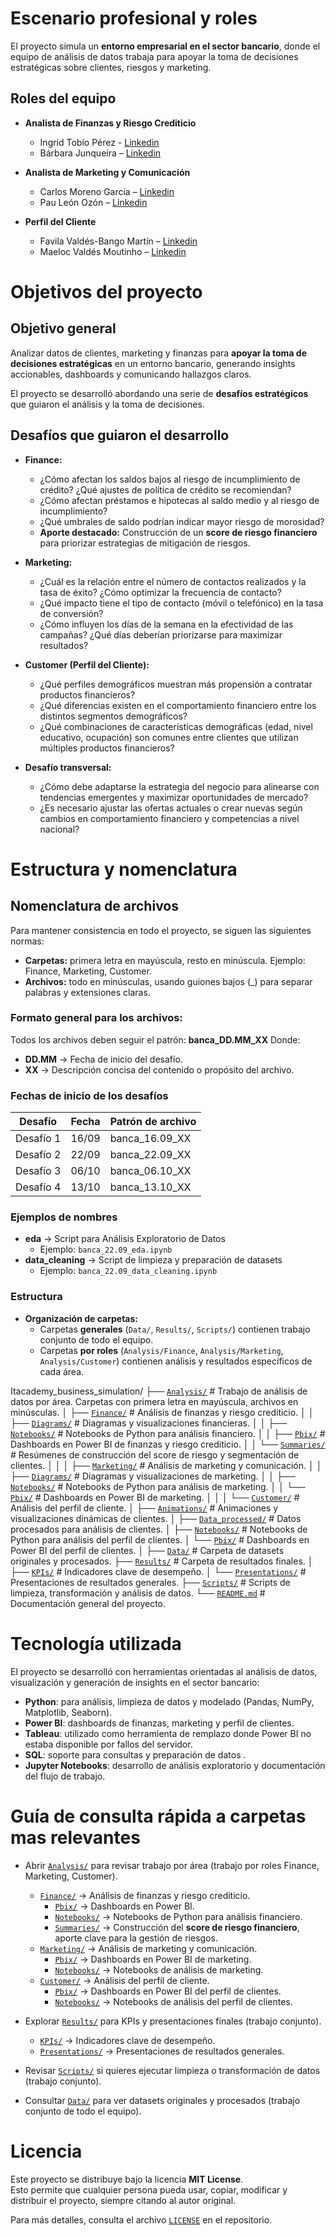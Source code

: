 # Escenario profesional y roles

El proyecto simula un **entorno empresarial en el sector bancario**, donde el equipo de análisis de datos trabaja para apoyar la toma de decisiones estratégicas sobre clientes, riesgos y marketing.

## Roles del equipo

- **Analista de Finanzas y Riesgo Crediticio**  
  - Ingrid Tobío Pérez - [Linkedin](https://www.linkedin.com/in/ingrid-tobio/)  
  - Bárbara Junqueira –  [Linkedin](https://www.linkedin.com/in/junqueirabs/)

- **Analista de Marketing y Comunicación**  
  - Carlos Moreno García – [Linkedin](https://www.linkedin.com/in/morenogarciacarlos/)  
  - Pau León Ozón – [Linkedin](https://www.linkedin.com/in/pauleonozon/)  

- **Perfil del Cliente**  
  - Favila Valdés-Bango Martín – [Linkedin](https://www.linkedin.com/in/favila-vald%C3%A9s-bango-mart%C3%ADn-9ab146271/)
  - Maeloc Valdés Moutinho – [Linkedin](https://www.linkedin.com/in/maeloc-valdes/)  

# Objetivos del proyecto

## Objetivo general

Analizar datos de clientes, marketing y finanzas para **apoyar la toma de decisiones estratégicas** en un entorno bancario, generando insights accionables, dashboards y comunicando hallazgos claros.  

El proyecto se desarrolló abordando una serie de **desafíos estratégicos** que guiaron el análisis y la toma de decisiones.

## Desafíos que guiaron el desarrollo

- **Finance:**  
  - ¿Cómo afectan los saldos bajos al riesgo de incumplimiento de crédito? ¿Qué ajustes de política de crédito se recomiendan?  
  - ¿Cómo afectan préstamos e hipotecas al saldo medio y al riesgo de incumplimiento?  
  - ¿Qué umbrales de saldo podrían indicar mayor riesgo de morosidad?  
  - **Aporte destacado:** Construcción de un **score de riesgo financiero** para priorizar estrategias de mitigación de riesgos.

- **Marketing:**  
  - ¿Cuál es la relación entre el número de contactos realizados y la tasa de éxito? ¿Cómo optimizar la frecuencia de contacto?  
  - ¿Qué impacto tiene el tipo de contacto (móvil o telefónico) en la tasa de conversión?  
  - ¿Cómo influyen los días de la semana en la efectividad de las campañas? ¿Qué días deberían priorizarse para maximizar resultados?  

- **Customer (Perfil del Cliente):**  
  - ¿Qué perfiles demográficos muestran más propensión a contratar productos financieros?  
  - ¿Qué diferencias existen en el comportamiento financiero entre los distintos segmentos demográficos?  
  - ¿Qué combinaciones de características demográficas (edad, nivel educativo, ocupación) son comunes entre clientes que utilizan múltiples productos financieros?  

- **Desafío transversal:**  
  - ¿Cómo debe adaptarse la estrategia del negocio para alinearse con tendencias emergentes y maximizar oportunidades de mercado?  
  - ¿Es necesario ajustar las ofertas actuales o crear nuevas según cambios en comportamiento financiero y competencias a nivel nacional?


# Estructura y nomenclatura

## Nomenclatura de archivos

Para mantener consistencia en todo el proyecto, se siguen las siguientes normas:
- **Carpetas:** primera letra en mayúscula, resto en minúscula. Ejemplo: Finance, Marketing, Customer.  
- **Archivos:** todo en minúsculas, usando guiones bajos (_) para separar palabras y extensiones claras.

### Formato general para los archivos:

Todos los archivos deben seguir el patrón: **banca_DD.MM_XX**
  Donde:
  - **DD.MM** → Fecha de inicio del desafío.  
  - **XX** → Descripción concisa del contenido o propósito del archivo.

### Fechas de inicio de los desafíos

| Desafío | Fecha | Patrón de archivo |
|---------|-------|-----------------|
| Desafío 1 | 16/09 | banca_16.09_XX |
| Desafío 2 | 22/09 | banca_22.09_XX |
| Desafío 3 | 06/10 | banca_06.10_XX |
| Desafío 4 | 13/10 | banca_13.10_XX |

### Ejemplos de nombres

- **eda** → Script para Análisis Exploratorio de Datos  
  - Ejemplo: `banca_22.09_eda.ipynb`  
- **data_cleaning** → Script de limpieza y preparación de datasets  
  - Ejemplo: `banca_22.09_data_cleaning.ipynb`  

### Estructura

- **Organización de carpetas:**  
  - Carpetas **generales** (`Data/`, `Results/`, `Scripts/`) contienen trabajo conjunto de todo el equipo.  
  - Carpetas **por roles** (`Analysis/Finance`, `Analysis/Marketing`, `Analysis/Customer`) contienen análisis y resultados específicos de cada área.  

Itacademy_business_simulation/
├── [`Analysis/`](./Analysis/)                      # Trabajo de análisis de datos por área. Carpetas con primera letra en mayúscula, archivos en minúsculas.
│   ├── [`Finance/`](./Analysis/Finance/)          # Análisis de finanzas y riesgo crediticio.
│   │   ├── [`Diagrams/`](./Analysis/Finance/Diagrams/)        # Diagramas y visualizaciones financieras.
│   │   ├── [`Notebooks/`](./Analysis/Finance/Notebooks/)      # Notebooks de Python para análisis financiero.
│   │   ├── [`Pbix/`](./Analysis/Finance/Pbix/)                # Dashboards en Power BI de finanzas y riesgo crediticio.
│   │   └── [`Summaries/`](./Analysis/Finance/Summaries/)      # Resúmenes de construcción del score de riesgo y segmentación de clientes.
│   │
│   ├── [`Marketing/`](./Analysis/Marketing/)      # Análisis de marketing y comunicación.
│   │   ├── [`Diagrams/`](./Analysis/Marketing/Diagrams/)      # Diagramas y visualizaciones de marketing.
│   │   ├── [`Notebooks/`](./Analysis/Marketing/Notebooks/)    # Notebooks de Python para análisis de marketing.
│   │   └── [`Pbix/`](./Analysis/Marketing/Pbix/)              # Dashboards en Power BI de marketing.
│   │
│   └── [`Customer/`](./Analysis/Customer/)        # Análisis del perfil de cliente.
│       ├── [`Animations/`](./Analysis/Customer/Animations/)   # Animaciones y visualizaciones dinámicas de clientes.
│       ├── [`Data_processed/`](./Analysis/Customer/Data_processed/) # Datos procesados para análisis de clientes.
│       ├── [`Notebooks/`](./Analysis/Customer/Notebooks/)     # Notebooks de Python para análisis del perfil de clientes.
│       └── [`Pbix/`](./Analysis/Customer/Pbix/)              # Dashboards en Power BI del perfil de clientes.
│
├── [`Data/`](./Data/)                            # Carpeta de datasets originales y procesados.
├── [`Results/`](./Results/)                      # Carpeta de resultados finales.
│   ├── [`KPIs/`](./Results/KPIs/)                # Indicadores clave de desempeño.
│   └── [`Presentations/`](./Results/Presentations/) # Presentaciones de resultados generales.
├── [`Scripts/`](./Scripts/)                      # Scripts de limpieza, transformación y análisis de datos.
└── [`README.md`](./README.md)                    # Documentación general del proyecto.


# Tecnología utilizada

El proyecto se desarrolló con herramientas orientadas al análisis de datos, visualización y generación de insights en el sector bancario:

- **Python**: para análisis, limpieza de datos y modelado (Pandas, NumPy, Matplotlib, Seaborn).  
- **Power BI**: dashboards de finanzas, marketing y perfil de clientes.  
- **Tableau**: utilizado como herramienta de remplazo donde Power BI no estaba disponible por fallos del servidor.  
- **SQL**: soporte para consultas y preparación de datos .  
- **Jupyter Notebooks**: desarrollo de análisis exploratorio y documentación del flujo de trabajo.

# Guía de consulta rápida a carpetas mas relevantes

- Abrir [`Analysis/`](./Analysis/) para revisar trabajo por área (trabajo por roles Finance, Marketing, Customer).  
  - [`Finance/`](./Analysis/Finance/) → Análisis de finanzas y riesgo crediticio. 
    - [`Pbix/`](./Analysis/Finance/Pbix/) → Dashboards en Power BI.   
    - [`Notebooks/`](./Analysis/Finance/Notebooks/) → Notebooks de Python para análisis financiero.
    - [`Summaries/`](./Analysis/Finance/Summaries/) → Construcción del **score de riesgo financiero**, aporte clave para la gestión de riesgos.      
  - [`Marketing/`](./Analysis/Marketing/) → Análisis de marketing y comunicación. 
    - [`Pbix/`](./Analysis/Marketing/Pbix/) → Dashboards en Power BI de marketing. 
    - [`Notebooks/`](./Analysis/Marketing/Notebooks/) → Notebooks de análisis de marketing.  
  - [`Customer/`](./Analysis/Customer/) → Análisis del perfil de cliente. 
    - [`Pbix/`](./Analysis/Customer/Pbix/) → Dashboards en Power BI del perfil de clientes.  
    - [`Notebooks/`](./Analysis/Customer/Notebooks/) → Notebooks de análisis del perfil de clientes.

- Explorar [`Results/`](./Results/) para KPIs y presentaciones finales (trabajo conjunto).  
  - [`KPIs/`](./Results/KPIs/) → Indicadores clave de desempeño.  
  - [`Presentations/`](./Results/Presentations/) → Presentaciones de resultados generales.  
- Revisar [`Scripts/`](./Scripts/) si quieres ejecutar limpieza o transformación de datos (trabajo conjunto).
- Consultar [`Data/`](./Data/) para ver datasets originales y procesados (trabajo conjunto de todo el equipo).

# Licencia

Este proyecto se distribuye bajo la licencia **MIT License**.  
Esto permite que cualquier persona pueda usar, copiar, modificar y distribuir el proyecto, siempre citando al autor original.  

Para más detalles, consulta el archivo [`LICENSE`](./LICENSE) en el repositorio.








